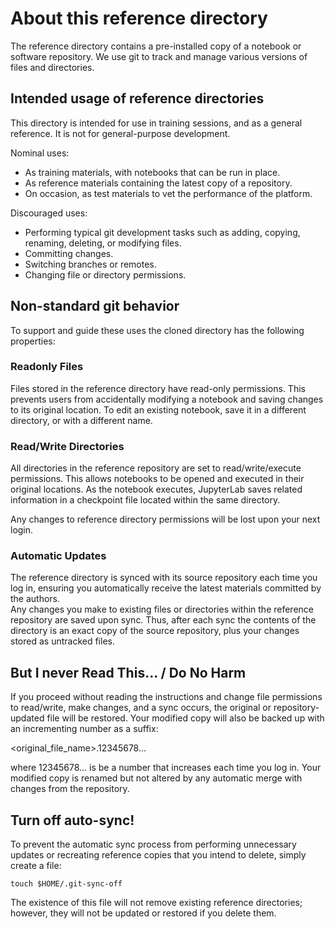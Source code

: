 # About this reference directory

The reference directory contains a pre-installed copy of a notebook or 
software repository. We use git to track and manage various versions 
of files and directories.

## Intended usage of reference directories

This directory is intended for use in training sessions, and as a general
reference. It is not for general-purpose development.

Nominal uses:

- As training materials, with notebooks that can be run in place.
- As reference materials containing the latest copy of a repository.
- On occasion, as test materials to vet the performance of the platform.

Discouraged uses:

- Performing typical git development tasks such as adding, copying, renaming, deleting, or modifying files.
- Committing changes.
- Switching branches or remotes.
- Changing file or directory permissions.

## Non-standard git behavior

To support and guide these uses the cloned directory has the following properties:

### Readonly Files

Files stored in the reference directory have read-only permissions. This prevents
users from accidentally modifying a notebook and saving changes to its original location. 
To edit an existing notebook, save it in a different directory, or with a different name.

### Read/Write Directories

All directories in the reference repository are set to read/write/execute
permissions. This allows notebooks to be opened and executed in their original
locations. As the notebook executes, JupyterLab saves related information in a 
checkpoint file located within the same directory.

Any changes to reference directory permissions will be lost upon your next login.

### Automatic Updates

The reference directory is synced with its source repository each time you log in,
ensuring you automatically receive the latest materials committed by the authors.  
Any changes you make to existing files or directories within the reference 
repository are saved upon sync. Thus, after each sync the contents of the directory
is an exact copy of the source repository, plus your changes stored as untracked files.

## But I never Read This... / Do No Harm

If you proceed without reading the instructions and change file permissions
to read/write, make changes, and a sync occurs, the original or 
repository-updated file will be restored. Your modified copy will also be
backed up with an incrementing number as a suffix:

<original_file_name>.12345678...

where 12345678... is be a number that increases each time you log
in. Your modified copy is renamed but not altered by any automatic merge with
changes from the repository.

## Turn off auto-sync!

To prevent the automatic sync process from performing unnecessary updates
 or recreating reference copies that you intend to delete, simply create a file:

```
touch $HOME/.git-sync-off
```

The existence of this file will not remove existing reference directories;
however, they will not be updated or restored if you delete them.
